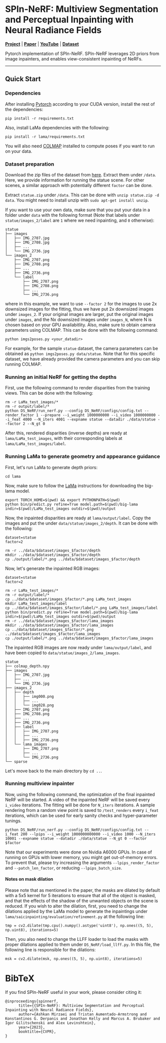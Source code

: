 # SPIn-NeRF: Multiview Segmentation and Perceptual Inpainting with Neural Radiance Fields

[**Project**](https://spinnerf3d.github.io/) | [**Paper**](https://arxiv.org/abs/2211.12254) | [**YouTube**](https://youtu.be/WEgJf1WC5SQ) | [**Dataset**](https://drive.google.com/drive/folders/1N7D4-6IutYD40v9lfXGSVbWrd47UdJEC)

Pytorch implementation of SPIn-NeRF. SPIn-NeRF leverages 2D priors from image inpainters, and enables view-consistent inpainting of NeRFs.

---

## Quick Start

### Dependencies

After installing [Pytorch](https://pytorch.org/get-started/locally/) according to your CUDA version, install the rest of the dependencies:
```
pip install -r requirements.txt
```
Also, install LaMa dependencies with the following:
```
pip install -r lama/requirements.txt
```

You will also need [COLMAP](https://github.com/colmap/colmap) installed to compute poses if you want to run on your data.


### Dataset preparation

Download the zip files of the dataset from [here](https://drive.google.com/drive/folders/1N7D4-6IutYD40v9lfXGSVbWrd47UdJEC?usp=share_link). Extract them under `/data`. 
Here, we provide information for running the statue scene. For other scenes, a similar approach with potentially different `factor` can be done. 

Extract `statue.zip` under `/data`. This can be done with `unzip statue.zip -d data`. You might need to install unzip with `sudo apt-get install unzip`. 

If you want to use your own data, make sure that you put your data in a folder under `data` with the following format (Note that labels under `statue/images_2/label` are `1` where we need inpainting, and `0` otherwise):
```
statue
├── images
│   ├── IMG_2707.jpg
│   ├── IMG_2708.jpg
│   ├── ...
│   └── IMG_2736.jpg
└── images_2
    ├── IMG_2707.png
    ├── IMG_2708.png
    ├── ...
    ├── IMG_2736.png
    └── label
        ├── IMG_2707.png
        ├── IMG_2708.png
        ├── ...
        └── IMG_2736.png

```
where in this example, we want to use `--factor 2` for the images to use 2x downsized images for the fitting, thus we have put 2x downsized images under `images_2`. If your original images are larger, put the original images under `images`, and the Nx downsized images under `images_N`, where N is chosen based on your GPU availabitlity. Also, make sure to obtain camera parameters using COLMAP. This can be done with the following command:
```
python imgs2poses.py <your_datadir>
```
For example, for the sample `statue` dataset, the camera parameters can be obtained as `python imgs2poses.py data/statue`. Note that for this specific dataset, we have already provided the camera parameters and you can skip running COLMAP. 

### Running an initial NeRF for getting the depths

First, use the following command to render disparities from the training views. This can be done with the following: 

```
rm -r LaMa_test_images/*
rm -r output/label/*
python DS_NeRF/run_nerf.py --config DS_NeRF/configs/config.txt --render_factor 1 --prepare --i_weight 1000000000 --i_video 1000000000 --i_feat 4000 --N_iters 4001 --expname statue --datadir ./data/statue --factor 2 --N_gt 0
```
After this, rendered disparities (inverse depths) are ready at `lama/LaMa_test_images`, with their corresponding labels at `lama/LaMa_test_images/label`. 

### Running LaMa to generate geometry and appearance guidance

First, let's run LaMa to generate depth priors:
```
cd lama
```
Now, make sure to follow the [LaMa](https://github.com/saic-mdal/lama) instructions for downloading the big-lama model.  
```
export TORCH_HOME=$(pwd) && export PYTHONPATH=$(pwd)
python bin/predict.py refine=True model.path=$(pwd)/big-lama indir=$(pwd)/LaMa_test_images outdir=$(pwd)/output
```
Now, the inpainted disparities are ready at `lama/output/label`. Copy the images and put the under `data/statue/images_2/depth`. It can be done with the following:
```
dataset=statue
factor=2

rm -r ../data/$dataset/images_$factor/depth
mkdir ../data/$dataset/images_$factor/depth
cp ./output/label/*.png ../data/$dataset/images_$factor/depth
```

Now, let's generate the inpainted RGB images:

```
dataset=statue
factor=2

rm -r LaMa_test_images/*
rm -r output/label/*
cp ../data/$dataset/images_$factor/*.png LaMa_test_images
mkdir LaMa_test_images/label
cp ../data/$dataset/images_$factor/label/*.png LaMa_test_images/label
python bin/predict.py refine=True model.path=$(pwd)/big-lama indir=$(pwd)/LaMa_test_images outdir=$(pwd)/output
rm -r ../data/$dataset/images_$factor/lama_images
mkdir ../data/$dataset/images_$factor/lama_images
cp ../data/$dataset/images_$factor/*.png ../data/$dataset/images_$factor/lama_images
cp ./output/label/*.png ../data/$dataset/images_$factor/lama_images
```
The inpainted RGB images are now ready under `lama/output/label`, and have been copied to `data/statue/images_2/lama_images`. 
```
statue
├── colmap_depth.npy
├── images
│   ├── IMG_2707.jpg
│   ├── ...
│   └── IMG_2736.jpg
├── images_2
│   ├── depth
│   │   ├── img000.png
│   │   ├── ...
│   │   └── img028.png
│   ├── IMG_2707.png
│   ├── IMG_2708.png
│   ├── ...
│   ├── IMG_2736.png
│   ├── label
│   │   ├── IMG_2707.png
│   │   ├── ... 
│   │   ├── IMG_2736.png
│   └── lama_images
│       ├── IMG_2707.png
│       ├── ...
│       └── IMG_2736.png
└── sparse
```

Let's move back to the main directory by `cd ..`. 

### Running multiview inpainter
Now, using the following command, the optimization of the final inpainted NeRF will be started. A video of the inpainted NeRF will be saved every `i_video` iterations. The fitting will be done for `N_iters` iterations. A sample rendering from a random view point is saved to `/test_renders` every `i_feat` iterations, which can be used for early sanity checks and hyper-parameter tunings. 
```
python DS_NeRF/run_nerf.py --config DS_NeRF/configs/config.txt --i_feat 200 --lpips --i_weight 1000000000000 --i_video 1000 --N_iters 10001 --expname statue --datadir ./data/statue --N_gt 0 --factor $factor
```

Note that our experiments were done on Nvidia A6000 GPUs. In case of running on GPUs with lower memory, you might get out-of-memory errors. To prevent that, please try increasing the arguments `--lpips_render_factor` and `--patch_len_factor`, or reducing `--lpips_batch_size`. 

#### Notes on mask dilation
Please note that as mentioned in the paper, the masks are dilated by default with a 5x5 kernel for 5 iterations to ensure that all of the object is masked, and that the effects of the shadow of the unwanted objects on the scene is reduced. If you wish to alter the dilation, first, you need to change the dilations applied by the LaMa model to generate the inpaintings under `lama/saicinpainting/evaluation/refinement.py` at the following line:
```
tmp = cv2.dilate(tmp.cpu().numpy().astype('uint8'), np.ones((5, 5), np.uint8), iterations=5)
```
Then, you also need to change the LLFF loader to load the masks with proper dilations applied to them under `DS_NeRF/load_llff.py`. In this file, the following line is responsible for the dilations:
```
msk = cv2.dilate(msk, np.ones((5, 5), np.uint8), iterations=5)
```


# BibTeX
If you find SPIn-NeRF useful in your work, please consider citing it:
```
@inproceedings{spinnerf,
      title={{SPIn-NeRF}: Multiview Segmentation and Perceptual Inpainting with Neural Radiance Fields}, 
      author={Ashkan Mirzaei and Tristan Aumentado-Armstrong and Konstantinos G. Derpanis and Jonathan Kelly and Marcus A. Brubaker and Igor Gilitschenski and Alex Levinshtein},
      year={2023},
      booktitle={CVPR},
}
```
